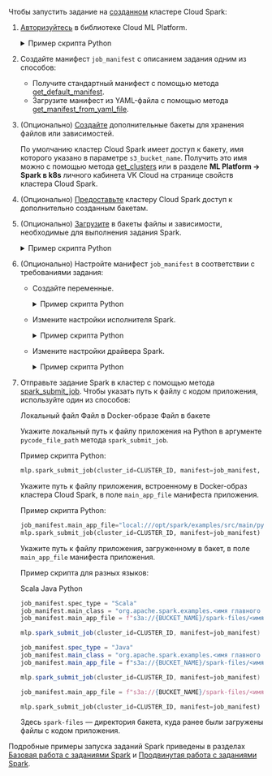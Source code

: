 Чтобы запустить задание на [созданном](/ru/ml/spark-to-k8s/service-management/create) кластере Cloud Spark:

1. [Авторизуйтесь](../../ml-platform-library/authz) в библиотеке Cloud ML Platform.

    <details>
    <summary>Пример скрипта Python</summary>

    ```python
    from mlplatform_client import MLPlatform

    REFRESH_TOKEN = '<значение токена доступа>'
    mlp = MLPlatform(REFRESH_TOKEN)
    ```

    </details>

1. Создайте манифест `job_manifest` с описанием задания одним из способов:

    - Получите стандартный манифест с помощью метода [get_default_manifest](../../ml-platform-library/library-reference/spark-jobs#get_default_manifest).
    - Загрузите манифест из YAML-файла с помощью метода [get_manifest_from_yaml_file](../../ml-platform-library/library-reference/spark-jobs#get_manifest_from_yaml_file).

1. (Опционально) [Создайте](/ru/storage/s3/service-management/buckets/create-bucket) дополнительные бакеты для хранения файлов или зависимостей.

    <info>

    По умолчанию кластер Cloud Spark имеет доступ к бакету, имя которого указано в параметре `s3_bucket_name`. Получить это имя можно с помощью метода [get_clusters](../../ml-platform-library/library-reference/clusters#get_clusters) или в разделе **ML Platform → Spark в k8s** личного кабинета VK Cloud на странице свойств кластера Cloud Spark.

    </info>

1. (Опционально) [Предоставьте](../../service-management/buckets) кластеру Cloud Spark доступ к дополнительно созданным бакетам.
1. (Опционально) [Загрузите](/ru/storage/s3/service-management/objects/upload-object) в бакеты файлы и зависимости, необходимые для выполнения задания Spark.

    <details>
    <summary>Пример скрипта Python</summary>

    ```python
    job_manifest.set_jars([f"s3a://<имя бакета>/spark-files/test.jar"])
    job_manifest.set_files([f"s3a://<имя бакета>/datasets/dataset.csv"])
    job_manifest.add_pyfiles([f"s3a://<имя бакета>/spark-files/python_file.py"])
    ```

    </details>

1. (Опционально) Настройте манифест `job_manifest` в соответствии с требованиями задания:

    - Создайте переменные.

      <details>
      <summary>Пример скрипта Python</summary>

      ```python
      #Получить список кластеров Cloud Spark
      clusters = mlp.get_clusters()

      #Задать значения для часто используемых переменных
      CLUSTER_ID = clusters[0].id
      BUCKET_NAME = clusters[0].s3_bucket_name
      JOB_NAME = "sample-spark-job"
        
      #Задать переменные окружения для драйвера Spark
      job_manifest.add_driver_env(
          [{"name": "S3_INPUT_PATH", "value": "s3a://{BUCKET_NAME}/input"},
           {"name": "S3_OUTPUT_PATH", "value": "s3a://{BUCKET_NAME}/output"}])

      #Задать переменные окружения для исполнителя Spark
      job_manifest.add_executor_env(
          [{"name": "S3_INPUT_PATH", "value": "s3a://{BUCKET_NAME}/input"},
           {"name": "S3_OUTPUT_PATH", "value": "s3a://{BUCKET_NAME}/output"}])

      ```

      </details>

    - Измените настройки исполнителя Spark.

      <details>
      <summary>Пример скрипта Python</summary>

      ```python
      job_manifest.set_executor_settings(
        {"instances": 2, "cores": 2, "memory": "1024m"})
      ```

      </details>

    - Измените настройки драйвера Spark.

      <details>
      <summary>Пример скрипта Python</summary>

      ```python
      job_manifest.set_driver_settings(
        {"coreLimit": "100m", "cores": 2, "memory": "1024m"})
      ```

      </details>

1. Отправьте задание Spark в кластер с помощью метода [spark_submit_job](../../ml-platform-library/library-reference/spark-jobs#spark_submit_job). Чтобы указать путь к файлу с кодом приложения, используйте один из способов:

    <tabs>
    <tablist>
    <tab>Локальный файл</tab>
    <tab>Файл в Docker-образе</tab>
    <tab>Файл в бакете</tab>
    </tablist>
    <tabpanel>

    Укажите локальный путь к файлу приложения на Python в аргументе `pycode_file_path` метода `spark_submit_job`.

    Пример скрипта Python:

    ```python
    mlp.spark_submit_job(cluster_id=CLUSTER_ID, manifest=job_manifest, pycode_file_path="<имя приложения>.py")
    ```

    </tabpanel>
    <tabpanel>

    Укажите путь к файлу приложения, встроенному в Docker-образ кластера Cloud Spark, в поле `main_app_file` манифеста приложения.

    Пример скрипта Python:

    ```python
    job_manifest.main_app_file="local:///opt/spark/examples/src/main/python/<имя приложения>.py"
    mlp.spark_submit_job(cluster_id=CLUSTER_ID, manifest=job_manifest)
    ```

    </tabpanel>
    <tabpanel>

    Укажите путь к файлу приложения, загруженному в бакет, в поле `main_app_file` манифеста приложения.

    Пример скрипта для разных языков:

    <tabs>
    <tablist>
    <tab>Scala</tab>
    <tab>Java</tab>
    <tab>Python</tab>
    </tablist>
    <tabpanel>

    ```scala
    job_manifest.spec_type = "Scala"
    job_manifest.main_class = "org.apache.spark.examples.<имя главного класса>"
    job_manifest.main_app_file = f"s3a://{BUCKET_NAME}/spark-files/<имя приложения>.jar"

    mlp.spark_submit_job(cluster_id=CLUSTER_ID, manifest=job_manifest)
    ```

    </tabpanel>
    <tabpanel>

    ```java
    job_manifest.spec_type = "Java"
    job_manifest.main_class = "org.apache.spark.examples.<имя главного класса>"
    job_manifest.main_app_file = f"s3a://{BUCKET_NAME}/spark-files/<имя приложения>.java"

    mlp.spark_submit_job(cluster_id=CLUSTER_ID, manifest=job_manifest)
    ```

    </tabpanel>
    <tabpanel>

    ```python
    job_manifest.main_app_file = f"s3a://{BUCKET_NAME}/spark-files/<имя приложения>.py"

    mlp.spark_submit_job(cluster_id=CLUSTER_ID, manifest=job_manifest)
    ```

    </tabpanel>
    </tabs>

    Здесь `spark-files` — директория бакета, куда ранее были загружены файлы с кодом приложения.

    </tabpanel>
    </tabs>

<info>

Подробные примеры запуска заданий Spark приведены в разделах [Базовая работа с заданиями Spark](../../how-to-guides/submit-basic-job-pi) и [Продвинутая работа с заданиями Spark](../../how-to-guides/submit-advanced-job-clickhouse).

</info>
